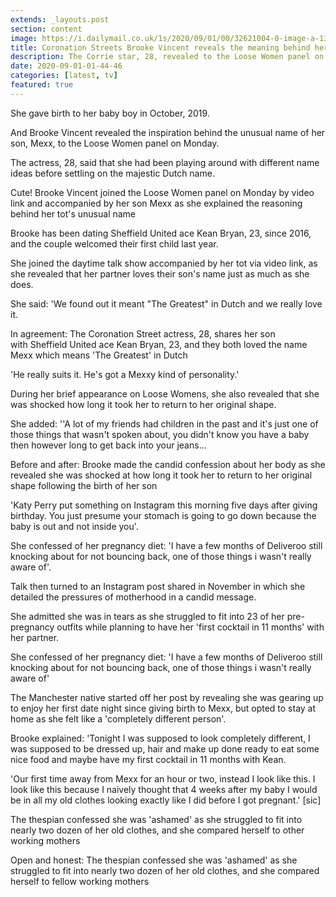 ```yaml
---
extends: _layouts.post
section: content
image: https://i.dailymail.co.uk/1s/2020/09/01/00/32621004-0-image-a-137_1598917789783.jpg 
title: Coronation Streets Brooke Vincent reveals the meaning behind her baby sons unusual name 
description: The Corrie star, 28, revealed to the Loose Women panel on Monday why she and her football partner, Kean Bryan, 23, decided to give their child the unusual name, Mexx. 
date: 2020-09-01-01-44-46 
categories: [latest, tv] 
featured: true 
--- 
```

She gave birth to her baby boy in October, 2019. 

And Brooke Vincent revealed the inspiration behind the unusual name of her son, Mexx, to the Loose Women panel on Monday.  

The actress, 28, said that she had been playing around with different name ideas before settling on the majestic Dutch name. 

Cute! Brooke Vincent joined the Loose Women panel on Monday by video link and accompanied by her son Mexx as she explained the reasoning behind her tot's unusual name

Brooke has been dating Sheffield United ace Kean Bryan, 23, since 2016, and the couple welcomed their first child last year. 

She joined the daytime talk show accompanied by her tot via video link, as she revealed that her partner loves their son's name just as much as she does. 

She said: 'We found out it meant "The Greatest" in Dutch and we really love it. 

In agreement: The Coronation Street actress, 28, shares her son with Sheffield United ace Kean Bryan, 23, and they both loved the name Mexx which means 'The Greatest' in Dutch

'He really suits it. He's got a Mexxy kind of personality.'

During her brief appearance on Loose Womens, she also revealed that she was shocked how long it took her to return to her original shape. 

She added: ''A lot of my friends had children in the past and it's just one of those things that wasn't spoken about, you didn't know you have a baby then however long to get back into your jeans...

Before and after: Brooke made the candid confession about her body as she revealed she was shocked at how long it took her to return to her original shape following the birth of her son

'Katy Perry put something on Instagram this morning five days after giving birthday. You just presume your stomach is going to go down because the baby is out and not inside you'. 

She confessed of her pregnancy diet: 'I have a few months of Deliveroo still knocking about for not bouncing back, one of those things i wasn't really aware of'.

Talk then turned to an Instagram post shared in November in which she detailed the pressures of motherhood in a candid message.

She admitted she was in tears as she struggled to fit into 23 of her pre-pregnancy outfits while planning to have her 'first cocktail in 11 months' with her partner.

She confessed of her pregnancy diet: 'I have a few months of Deliveroo still knocking about for not bouncing back, one of those things i wasn't really aware of'

The Manchester native started off her post by revealing she was gearing up to enjoy her first date night since giving birth to Mexx, but opted to stay at home as she felt like a 'completely different person'.

Brooke explained: 'Tonight I was supposed to look completely different, I was supposed to be dressed up, hair and make up done ready to eat some nice food and maybe have my first cocktail in 11 months with Kean.

'Our first time away from Mexx for an hour or two, instead I look like this. I look like this because I naively thought that 4 weeks after my baby I would be in all my old clothes looking exactly like I did before I got pregnant.' [sic]

The thespian confessed she was 'ashamed' as she struggled to fit into nearly two dozen of her old clothes, and she compared herself to other working mothers

Open and honest: The thespian confessed she was 'ashamed' as she struggled to fit into nearly two dozen of her old clothes, and she compared herself to fellow working mothers

